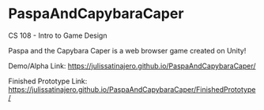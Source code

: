 # PaspaAndCapybaraCaper

CS 108 - Intro to Game Design

Paspa and the Capybara Caper is a web browser game created on Unity!

Demo/Alpha Link:
https://julissatinajero.github.io/PaspaAndCapybaraCaper/

Finished Prototype Link:
https://julissatinajero.github.io/PaspaAndCapybaraCaper/FinishedPrototype/
